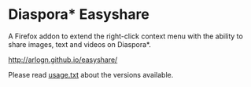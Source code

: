 Diaspora* Easyshare
===================

A Firefox addon to extend the right-click context menu with the ability to share images, text and videos on Diaspora*.

<a href="http://arlogn.github.io/easyshare/">http://arlogn.github.io/easyshare/</a>

Please read <a href="http://arlogn.github.io/easyshare/usage.txt">usage.txt</a> about the versions available.
